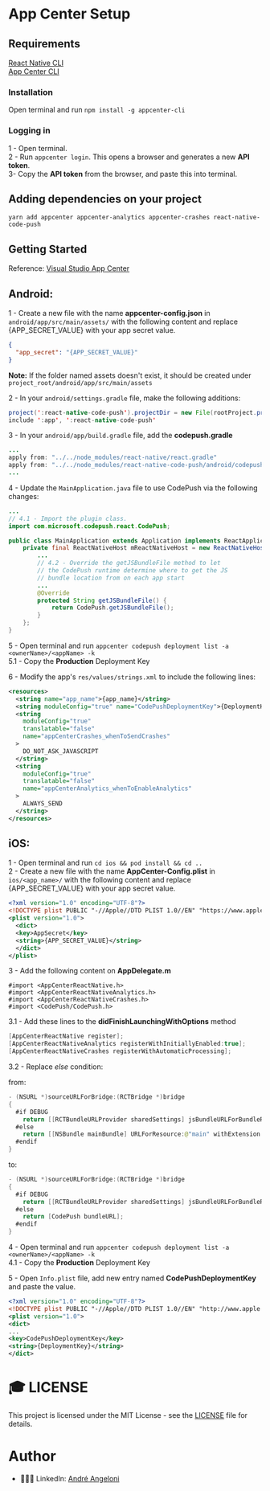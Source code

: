 # App Center Setup

## Requirements
[React Native CLI](https://reactnative.dev/docs/environment-setup) </br>
[App Center CLI](https://docs.microsoft.com/en-us/appcenter/cli/)

### Installation
Open terminal and run `npm install -g appcenter-cli`

### Logging in
1 - Open terminal. </br>
2 - Run `appcenter login`. This opens a browser and generates a new <b>API token</b>. </br>
3- Copy the <b>API token</b> from the browser, and paste this into terminal.

## Adding dependencies on your project
`yarn add appcenter appcenter-analytics appcenter-crashes react-native-code-push`

## Getting Started
Reference: [Visual Studio App Center](https://docs.microsoft.com/en-us/appcenter/sdk/getting-started/react-native)

## Android:

1 - Create a new file with the name <b>appcenter-config.json</b> in `android/app/src/main/assets/` with the following content and replace {APP_SECRET_VALUE} with your app secret value.

```json
{
  "app_secret": "{APP_SECRET_VALUE}"
}
```

<b>Note:</b> If the folder named assets doesn't exist, it should be created under `project_root/android/app/src/main/assets`

2 - In your `android/settings.gradle` file, make the following additions:

```java
project(':react-native-code-push').projectDir = new File(rootProject.projectDir, '../node_modules/react-native-code-push/android/app')
include ':app', ':react-native-code-push'
```

3 - In your `android/app/build.gradle` file, add the <b>codepush.gradle</b>

```java
...
apply from: "../../node_modules/react-native/react.gradle"
apply from: "../../node_modules/react-native-code-push/android/codepush.gradle"
...
```

4 - Update the `MainApplication.java` file to use CodePush via the following changes:

```java
...
// 4.1 - Import the plugin class.
import com.microsoft.codepush.react.CodePush;

public class MainApplication extends Application implements ReactApplication {
    private final ReactNativeHost mReactNativeHost = new ReactNativeHost(this) {
        ...
        // 4.2 - Override the getJSBundleFile method to let
        // the CodePush runtime determine where to get the JS
        // bundle location from on each app start
        ...
        @Override
        protected String getJSBundleFile() {
            return CodePush.getJSBundleFile();
        }
    };
}
```

5 - Open terminal and run `appcenter codepush deployment list -a <ownerName>/<appName> -k` </br>
5.1 - Copy the <b>Production</b> Deployment Key </br>

6 - Modify the app's `res/values/strings.xml` to include the following lines:

```xml
<resources>
  <string name="app_name">{app_name}</string>
  <string moduleConfig="true" name="CodePushDeploymentKey">{DeploymentKey}</string>
  <string
    moduleConfig="true"
    translatable="false"
    name="appCenterCrashes_whenToSendCrashes"
  >
    DO_NOT_ASK_JAVASCRIPT
  </string>
  <string
    moduleConfig="true"
    translatable="false"
    name="appCenterAnalytics_whenToEnableAnalytics"
  >
    ALWAYS_SEND
  </string>
</resources>
```

## iOS:

1 - Open terminal and run `cd ios && pod install && cd ..` </br>
2 - Create a new file with the name <b>AppCenter-Config.plist</b> in `ios/<app_name>/` with the following content and replace {APP_SECRET_VALUE} with your app secret value.

```xml
<?xml version="1.0" encoding="UTF-8"?>
<!DOCTYPE plist PUBLIC "-//Apple//DTD PLIST 1.0//EN" "https://www.apple.com/DTDs/PropertyList-1.0.dtd">
<plist version="1.0">
  <dict>
  <key>AppSecret</key>
  <string>{APP_SECRET_VALUE}</string>
  </dict>
</plist>
```

3 - Add the following content on <b>AppDelegate.m</b>
```objc
#import <AppCenterReactNative.h>
#import <AppCenterReactNativeAnalytics.h>
#import <AppCenterReactNativeCrashes.h>
#import <CodePush/CodePush.h>
```

3.1 - Add these lines to the <b>didFinishLaunchingWithOptions</b> method

```swift
[AppCenterReactNative register];
[AppCenterReactNativeAnalytics registerWithInitiallyEnabled:true];
[AppCenterReactNativeCrashes registerWithAutomaticProcessing];
```

3.2 - Replace <i>else</i> condition:

from:

```swift
- (NSURL *)sourceURLForBridge:(RCTBridge *)bridge
{
  #if DEBUG
    return [[RCTBundleURLProvider sharedSettings] jsBundleURLForBundleRoot:@"index" fallbackResource:nil];
  #else
    return [[NSBundle mainBundle] URLForResource:@"main" withExtension:@"jsbundle"];
  #endif
}
```

to:

```swift
- (NSURL *)sourceURLForBridge:(RCTBridge *)bridge
{
  #if DEBUG
    return [[RCTBundleURLProvider sharedSettings] jsBundleURLForBundleRoot:@"index" fallbackResource:nil];
  #else
    return [CodePush bundleURL];
  #endif
}
```

4 - Open terminal and run `appcenter codepush deployment list -a <ownerName>/<appName> -k` </br>
4.1 - Copy the <b>Production</b> Deployment Key </br>

5 - Open `Info.plist` file, add new entry named <b>CodePushDeploymentKey</b> and paste the value.

```xml
<?xml version="1.0" encoding="UTF-8"?>
<!DOCTYPE plist PUBLIC "-//Apple//DTD PLIST 1.0//EN" "http://www.apple.com/DTDs/PropertyList-1.0.dtd">
<plist version="1.0">
<dict>
...
<key>CodePushDeploymentKey</key>
<string>{DeploymentKey}</string>
</dict>
```

# :mortar_board: LICENSE

This project is licensed under the MIT License - see the [LICENSE](LICENSE.md) file for details.

# Author

- 👨🏻‍💻 LinkedIn: [André Angeloni](https://www.linkedin.com/in/andre-angeloni)
